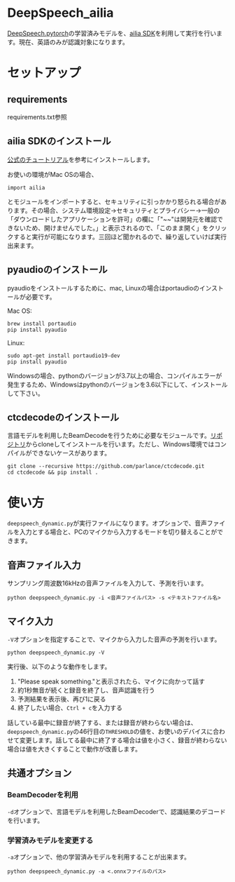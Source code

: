 # DeepSpeech_ailia
[DeepSpeech.pytorch](https://github.com/SeanNaren/deepspeech.pytorch)の学習済みモデルを、[ailia SDK](https://ailia.jp)を利用して実行を行います。現在、英語のみが認識対象になります。

# セットアップ

## requirements
requirements.txt参照

## ailia SDKのインストール
[公式のチュートリアル](https://medium.com/axinc/ailia-sdk-チュートリアル-python-28379dbc9649)を参考にインストールします。

お使いの環境がMac OSの場合、
```
import ailia
```
とモジュールをインポートすると、セキュリティに引っかかり怒られる場合があります。その場合、システム環境設定→セキュリティとプライバシー→一般の「ダウンロードしたアプリケーションを許可」の欄に「"~~"は開発元を確認できないため、開けませんでした。」と表示されるので、「このまま開く」をクリックすると実行が可能になります。三回ほど聞かれるので、繰り返していけば実行出来ます。

## pyaudioのインストール
pyaudioをインストールするために、mac, Linuxの場合はportaudioのインストールが必要です。

Mac OS:
```
brew install portaudio
pip install pyaudio
```

Linux:
```
sudo apt-get install portaudio19-dev
pip install pyaudio
```

Windowsの場合、pythonのバージョンが3.7以上の場合、コンパイルエラーが発生するため、Windowsはpythonのバージョンを3.6以下にして、インストールして下さい。

## ctcdecodeのインストール
言語モデルを利用したBeamDecodeを行うために必要なモジュールです。[リポジトリ](https://github.com/parlance/ctcdecode)からcloneしてインストールを行います。ただし、Windows環境ではコンパイルができないケースがあります。

```
git clone --recursive https://github.com/parlance/ctcdecode.git
cd ctcdecode && pip install .
```
# 使い方
`deepspeech_dynamic.py`が実行ファイルになります。オプションで、音声ファイルを入力とする場合と、PCのマイクから入力するモードを切り替えることができます。
## 音声ファイル入力
サンプリング周波数16kHzの音声ファイルを入力して、予測を行います。
```
python deepspeech_dynamic.py -i <音声ファイルパス> -s <テキストファイル名>
```

## マイク入力
```-V```オプションを指定することで、マイクから入力した音声の予測を行います。
```
python deepspeech_dynamic.py -V
```
実行後、以下のような動作をします。
1. "Please speak something."と表示されたら、マイクに向かって話す
2. 約1秒無音が続くと録音を終了し、音声認識を行う
3. 予測結果を表示後、再び1に戻る
4. 終了したい場合、```Ctrl + c```を入力する

話している最中に録音が終了する、または録音が終わらない場合は、`deepspeech_dynamic.py`の46行目の`THRESHOLD`の値を、お使いのデバイスに合わせて変更します。話してる最中に終了する場合は値を小さく、録音が終わらない場合は値を大きくすることで動作が改善します。

## 共通オプション

### BeamDecoderを利用
`-d`オプションで、言語モデルを利用したBeamDecoderで、認識結果のデコードを行います。

### 学習済みモデルを変更する
`-a`オプションで、他の学習済みモデルを利用することが出来ます。
```
python deepspeech_dynamic.py -a <.onnxファイルのパス>
```